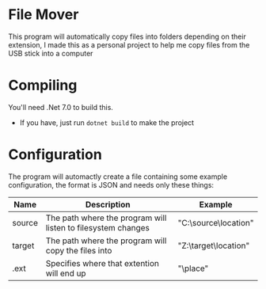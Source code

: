 # File Mover 
This program will automatically copy files into folders depending on their extension, I made this as a personal project to help me copy files from the USB stick into a computer

# Compiling
You'll need .Net 7.0 to build this.
- If you have, just run `dotnet build` to make the project

# Configuration
The program will automactly create a file containing some example configuration, the format is JSON and needs only these things:

| Name   | Description                                                  | Example              |
|--------|--------------------------------------------------------------|----------------------|
| source | The path where the program will listen to filesystem changes | "C:\source\location" |
| target |      The path where the program will copy the files into     | "Z:\target\location" |
| \.ext  |          Specifies where that extention will end up          | "\place"             |
